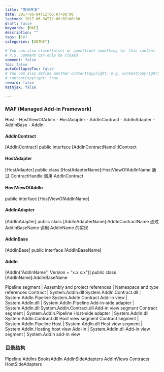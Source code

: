 ```yaml
---
title: "管线开发"
date: 2017-06-04T12:06:07+08:00
lastmod: 2017-06-04T12:06:07+08:00
draft: false
keywords: [MAF]
description: ""
tags: [C#]
categories: [DOTNET]

# You can also close(false) or open(true) something for this content.
# P.S. comment can only be closed
comment: false
toc: false
autoCollapseToc: false
# You can also define another contentCopyright. e.g. contentCopyright: "This is another copyright."
# contentCopyright: true
reward: false
mathjax: false

---
```


### MAF (Managed Add-in Framework)

Host - HostViewOfAddIn - HostAdapter - AddInContract - AddInAdapter - AddInBase - AddIn

#### AddInContract
[AddInContract]
public interface [AddInContractName]:IContract

#### HostAdapter
[HostAdapter]
public class [HostAdapterName]:HostViewOfAddInName
通过 ContractHandle 调用 AddInContract

#### HostViewOfAddIn
public interface [HostViewOfAddInName]

#### AddInAdapter
[AddInAdapter]
public class [AddInAdapterName]:AddInContractName
通过 AddInBaseName 调用 AddInName 的实现

#### AddInBase
[AddInBase]
public interface [AddInBaseName]

#### AddIn
[AddIn("AddInName", Version = "x.x.x.x")]
public class [AddInName]:AddInBaseName


Pipeline segment | Assembly and project references | Namespace and type references
Contract | System.AddIn.dll System.AddIn.Contract.dll | System.AddIn.Pipeline System.AddIn.Contract
Add-in view | System.AddIn.dll | System.AddIn.Pipeline
Add-in-side adapter | System.AddIn.dll System.AddIn.Contract.dll Add-in view segment Contract segment | System.AddIn.Pipeline
Host-side adapter | System.AddIn.dll System.AddIn.Contract.dll Host view segment Contract segment | System.AddIn.Pipeline
Host | System.AddIn.dll Host view segment | System.AddIn.Hosting host view
Add-In | System.AddIn.dll Add-in view segment | System.AddIn add-in view

### 目录结构

Pipeline
  AddIns
    BooksAddIn
  AddInSideAdapters
  AddInViews
  Contracts
  HostSideAdapters